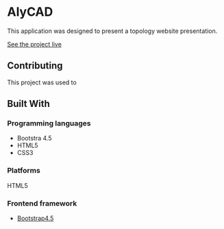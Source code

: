 # AlyCAD

This application was designed to present a topology website presentation.

[See the project live](https://alycad.gabrielbarzu.ro/)

## Contributing

This project was used to

## Built With

### Programming languages

- Bootstra 4.5
- HTML5
- CSS3

### Platforms

HTML5

### Frontend framework

- [Bootstrap4.5](https://getbootstrap.com/)
